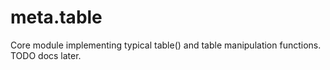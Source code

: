 # meta.table
Core module implementing typical table() and table manipulation functions. TODO docs later.